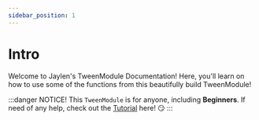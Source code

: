 ```yaml
---
sidebar_position: 1
---
```


# Intro

Welcome to Jaylen's TweenModule Documentation! Here, you'll learn on how to use some of the functions from this beautifully build TweenModule!

:::danger NOTICE!
This `TweenModule` is for anyone, including **Beginners**. If need of any help, check out the [Tutorial](https://www.youtube.com/watch?v=48rz8udZBmQ&pp=ygUQeW91IGFyZSBhbiBpZGlvdA%3D%3D) here! 😏
:::
